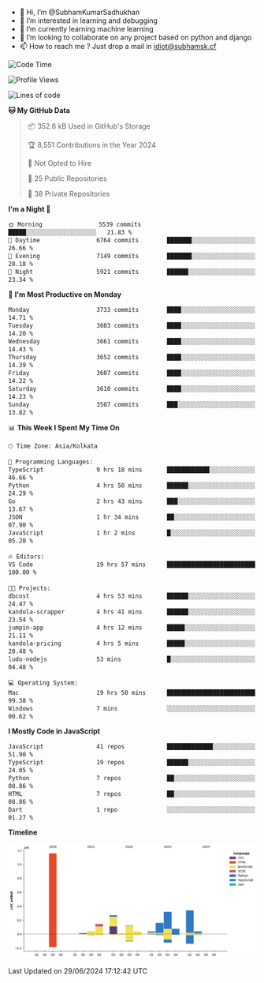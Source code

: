 - 👋 Hi, I’m @SubhamKumarSadhukhan
- 👀 I’m interested in learning and debugging
- 🌱 I’m currently learning machine learning
- 💞️ I’m looking to collaborate on any project based on python and django
- 📫 How to reach me ?
      Just drop a mail in idiot@subhamsk.cf

<!---
SubhamKumarSadhukhan/SubhamKumarSadhukhan is a ✨ special ✨ repository because its `README.md` (this file) appears on your GitHub profile.
You can click the Preview link to take a look at your changes.
--->


<!--START_SECTION:waka-->
![Code Time](http://img.shields.io/badge/Code%20Time-2%2C276%20hrs%2015%20mins-blue)

![Profile Views](http://img.shields.io/badge/Profile%20Views-0-blue)

![Lines of code](https://img.shields.io/badge/From%20Hello%20World%20I%27ve%20Written-2.7%20million%20lines%20of%20code-blue)

**🐱 My GitHub Data** 

> 📦 352.6 kB Used in GitHub's Storage 
 > 
> 🏆 8,551 Contributions in the Year 2024
 > 
> 🚫 Not Opted to Hire
 > 
> 📜 25 Public Repositories 
 > 
> 🔑 38 Private Repositories 
 > 
**I'm a Night 🦉** 

```text
🌞 Morning                5539 commits        █████░░░░░░░░░░░░░░░░░░░░   21.83 % 
🌆 Daytime                6764 commits        ███████░░░░░░░░░░░░░░░░░░   26.66 % 
🌃 Evening                7149 commits        ███████░░░░░░░░░░░░░░░░░░   28.18 % 
🌙 Night                  5921 commits        ██████░░░░░░░░░░░░░░░░░░░   23.34 % 
```
📅 **I'm Most Productive on Monday** 

```text
Monday                   3733 commits        ████░░░░░░░░░░░░░░░░░░░░░   14.71 % 
Tuesday                  3603 commits        ████░░░░░░░░░░░░░░░░░░░░░   14.20 % 
Wednesday                3661 commits        ████░░░░░░░░░░░░░░░░░░░░░   14.43 % 
Thursday                 3652 commits        ████░░░░░░░░░░░░░░░░░░░░░   14.39 % 
Friday                   3607 commits        ████░░░░░░░░░░░░░░░░░░░░░   14.22 % 
Saturday                 3610 commits        ████░░░░░░░░░░░░░░░░░░░░░   14.23 % 
Sunday                   3507 commits        ███░░░░░░░░░░░░░░░░░░░░░░   13.82 % 
```


📊 **This Week I Spent My Time On** 

```text
🕑︎ Time Zone: Asia/Kolkata

💬 Programming Languages: 
TypeScript               9 hrs 18 mins       ████████████░░░░░░░░░░░░░   46.66 % 
Python                   4 hrs 50 mins       ██████░░░░░░░░░░░░░░░░░░░   24.29 % 
Go                       2 hrs 43 mins       ███░░░░░░░░░░░░░░░░░░░░░░   13.67 % 
JSON                     1 hr 34 mins        ██░░░░░░░░░░░░░░░░░░░░░░░   07.90 % 
JavaScript               1 hr 2 mins         █░░░░░░░░░░░░░░░░░░░░░░░░   05.20 % 

🔥 Editors: 
VS Code                  19 hrs 57 mins      █████████████████████████   100.00 % 

🐱‍💻 Projects: 
dbcost                   4 hrs 53 mins       ██████░░░░░░░░░░░░░░░░░░░   24.47 % 
kandola-scrapper         4 hrs 41 mins       ██████░░░░░░░░░░░░░░░░░░░   23.54 % 
jumpin-app               4 hrs 12 mins       █████░░░░░░░░░░░░░░░░░░░░   21.11 % 
kandola-pricing          4 hrs 5 mins        █████░░░░░░░░░░░░░░░░░░░░   20.48 % 
ludo-nodejs              53 mins             █░░░░░░░░░░░░░░░░░░░░░░░░   04.48 % 

💻 Operating System: 
Mac                      19 hrs 50 mins      █████████████████████████   99.38 % 
Windows                  7 mins              ░░░░░░░░░░░░░░░░░░░░░░░░░   00.62 % 
```

**I Mostly Code in JavaScript** 

```text
JavaScript               41 repos            █████████████░░░░░░░░░░░░   51.90 % 
TypeScript               19 repos            ██████░░░░░░░░░░░░░░░░░░░   24.05 % 
Python                   7 repos             ██░░░░░░░░░░░░░░░░░░░░░░░   08.86 % 
HTML                     7 repos             ██░░░░░░░░░░░░░░░░░░░░░░░   08.86 % 
Dart                     1 repo              ░░░░░░░░░░░░░░░░░░░░░░░░░   01.27 % 
```



**Timeline**

![Lines of Code chart](https://raw.githubusercontent.com/SubhamKumarSadhukhan/SubhamKumarSadhukhan/main/assets/bar_graph.png)


 Last Updated on 29/06/2024 17:12:42 UTC
<!--END_SECTION:waka-->
